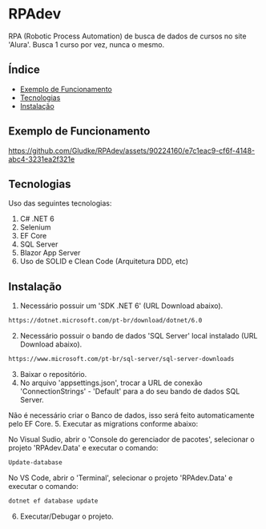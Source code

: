 # RPAdev

RPA (Robotic Process Automation) de busca de dados de cursos no site 'Alura'. Busca 1 curso por vez, nunca o mesmo.

## Índice

- [Exemplo de Funcionamento](#exemplo-de-funcionamento)
- [Tecnologias](#tecnologias)
- [Instalação](#instalação)

## Exemplo de Funcionamento

https://github.com/Gludke/RPAdev/assets/90224160/e7c1eac9-cf6f-4148-abc4-3231ea2f321e

## Tecnologias

Uso das seguintes tecnologias:

1. C# .NET 6
2. Selenium
3. EF Core
4. SQL Server
5. Blazor App Server
6. Uso de SOLID e Clean Code (Arquitetura DDD, etc)

## Instalação

1. Necessário possuir um 'SDK .NET 6' (URL Download abaixo).
```bash
https://dotnet.microsoft.com/pt-br/download/dotnet/6.0
```
2. Necessário possuir o bando de dados 'SQL Server' local instalado (URL Download abaixo).
```bash
https://www.microsoft.com/pt-br/sql-server/sql-server-downloads
```
3. Baixar o repositório.
4. No arquivo 'appsettings.json', trocar a URL de conexão 'ConnectionStrings' - 'Default' para a do seu bando de dados SQL Server.

Não é necessário criar o Banco de dados, isso será feito automaticamente pelo EF Core.
5. Executar as migrations conforme abaixo:

No Visual Sudio, abrir o 'Console do gerenciador de pacotes', selecionar o projeto 'RPAdev.Data' e executar o comando:
```bash
Update-database
```
No VS Code, abrir o 'Terminal', selecionar o projeto 'RPAdev.Data' e executar o comando:
```bash
dotnet ef database update
```
6. Executar/Debugar o projeto.






















